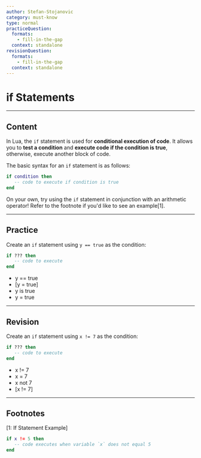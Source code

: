 ```yaml
---
author: Stefan-Stojanovic
category: must-know
type: normal
practiceQuestion:
  formats:
    - fill-in-the-gap
  context: standalone
revisionQuestion:
  formats:
    - fill-in-the-gap
  context: standalone
---
```


# if Statements

---
## Content

In Lua, the `if` statement is used for **conditional execution of code**. It allows you to **test a condition** and **execute code if the condition is true**, otherwise, execute another block of code.

The basic syntax for an `if` statement is as follows:
```lua
if condition then
   -- code to execute if condition is true
end
```
On your own, try using the `if` statement in conjunction with an arithmetic operator! Refer to the footnote if you'd like to see an example[1].

--- 

## Practice

Create an `if` statement using `y == true` as the condition:
```lua
if ??? then
   -- code to execute
end
```

- y == true
- [y = true]
- y is true
- y = true

---

## Revision

Create an `if` statement using `x != 7` as the condition:
```lua
if ??? then
   -- code to execute
end
```

- x != 7
- x = 7
- x not 7
- [x != 7]

---

## Footnotes

[1: If Statement Example]
```lua
if x != 5 then
   -- code executes when variable `x` does not equal 5
end
```
